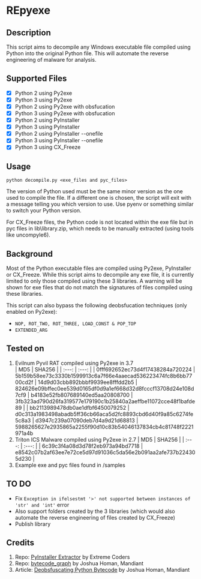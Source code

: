 # REpyexe

## Description

This script aims to decompile any Windows executable file compiled using Python into the original Python file. This will automate the reverse engineering of malware for analysis.

## Supported Files

- [x] Python 2 using Py2exe
- [x] Python 3 using Py2exe
- [x] Python 2 using Py2exe with obsfucation
- [x] Python 3 using Py2exe with obsfucation
- [x] Python 2 using PyInstaller
- [x] Python 3 using PyInstaller 
- [x] Python 2 using PyInstaller --onefile
- [x] Python 3 using PyInstaller --onefile
- [x] Python 3 using CX_Freeze 

## Usage

```
python decompile.py <exe_files and pyc_files>
```
The version of Python used must be the same minor version as the one used to compile the file. If a different one is chosen, the script will exit with a message telling you which version to use. Use pyenv or something similar to switch your Python version.

For CX_Freeze files, the Python code is not located within the exe file but in pyc files in lib\library.zip, which needs to be manually extracted (using tools like uncompyle6).

## Background

Most of the Python executable files are compiled using Py2exe, PyInstaller or CX_Freeze. While this script aims to decompile any exe file, it is currently limited to only those compiled using these 3 libraries. A warning will be shown for exe files that do not match the signatures of files compiled using these libraries.

This script can also bypass the following deobsfucation techniques (only enabled on Py2exe):
- ``` NOP, ROT_TWO, ROT_THREE, LOAD_CONST & POP_TOP ```
- ``` EXTENDED_ARG ```

## Tested on
1. Evilnum Pyvil RAT compiled using Py2exe in 3.7  
    | MD5 | SHA256 |
    | :---: | :---: |
    | 0fff692652ec73d4f17438284a720224 | 5b159b58ee73c3330b1599913c6a7f66e4aaecad536223474fc8b6bb7700cd2f
    | 14d9d03cbb892bbbf9939ee8fffdd2b5 | 824626e09bffec0ee539d0165df0d9a1ef668d32d8fcccf13708d24e108d7cf9
    | b4183e52fb807689140ed5aa20808700 | 3fb323ad790d26fa319577e179190c1b25840a2aeffbe11072cce48f1bafde89 |
    | bb2113989478db0ae1dfbf6450079252 | d0c313a1983498abadb5ff36cb66aca5d2fc8893cbd6d40f9a85c6274fe5c8a3
    | d3947c239a07090deb7d4a9d21d68813 | 5988265627e2935865a2255f90d10c83b54046137834cb4c81748f2221971a4b
1. Triton ICS Malware compiled using Py2exe in 2.7
    | MD5 | SHA256 |
    | :---: | :---: |
    | 6c39c3f4a08d3d78f2eb973a94bd7718 | e8542c07b2af63ee7e72ce5d97d91036c5da56e2b091aa2afe737b224305d230 |
1. Example exe and pyc files found in /samples

## TO DO
- Fix ```Exception in ifelsestmt '>' not supported between instances of 'str' and 'int'``` error
- Also support folders created by the 3 libraries (which would also automate the reverse engineering of files created by CX_Freeze)
- Publish library

## Credits

1. Repo: [PyInstaller Extractor](https://github.com/extremecoders-re/pyinstxtractor) by Extreme Coders
1. Repo: [bytecode_graph](https://github.com/mandiant/flare-bytecode_graph) by Joshua Homan, Mandiant
1. Article: [Deobsfuscating Python Bytecode](https://www.mandiant.com/resources/deobfuscating-python) by Joshua Homan, Mandiant